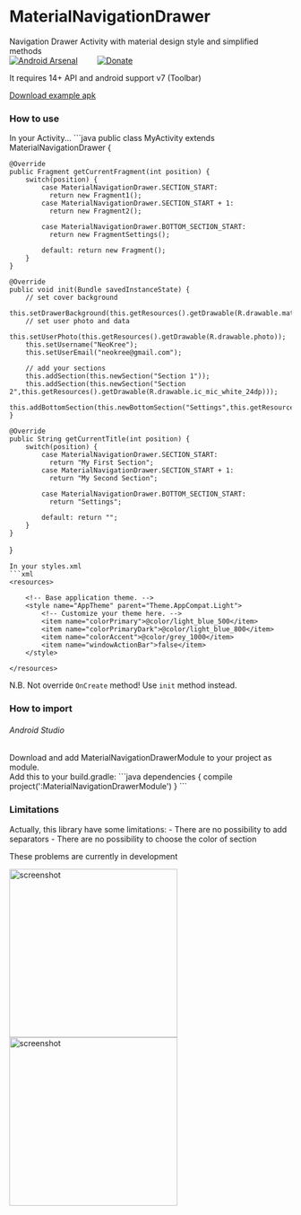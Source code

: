 MaterialNavigationDrawer
========================

Navigation Drawer Activity with material design style and simplified methods<br>
[![Android Arsenal](https://img.shields.io/badge/Android%20Arsenal-MaterialNavigationDrawer-brightgreen.svg?style=flat)](https://android-arsenal.com/details/1/1114)&ensp;&ensp;&ensp;&ensp;&ensp;[![Donate](https://www.paypalobjects.com/en_GB/i/btn/btn_donate_LG.gif)](https://www.paypal.com/cgi-bin/webscr?cmd=_s-xclick&hosted_button_id=K4GJELZKNEF68)

It requires 14+ API and android support v7 (Toolbar)<br>

[Download example apk](https://raw.github.com/neokree/MaterialNavigationDrawer/master/example.apk)<br>

<h3>How to use</h3>
In your Activity...
```java
public class MyActivity extends MaterialNavigationDrawer {

    @Override
    public Fragment getCurrentFragment(int position) {
        switch(position) {
            case MaterialNavigationDrawer.SECTION_START:
              return new Fragment1();
            case MaterialNavigationDrawer.SECTION_START + 1:
              return new Fragment2();
              
            case MaterialNavigationDrawer.BOTTOM_SECTION_START:
              return new FragmentSettings();
              
            default: return new Fragment();
        }
    }

    @Override
    public void init(Bundle savedInstanceState) {
        // set cover background
        this.setDrawerBackground(this.getResources().getDrawable(R.drawable.mat1));
        // set user photo and data
        this.setUserPhoto(this.getResources().getDrawable(R.drawable.photo));
        this.setUsername("NeoKree");
        this.setUserEmail("neokree@gmail.com");
        
        // add your sections
        this.addSection(this.newSection("Section 1"));
        this.addSection(this.newSection("Section 2",this.getResources().getDrawable(R.drawable.ic_mic_white_24dp)));
        this.addBottomSection(this.newBottomSection("Settings",this.getResources().getDrawable(R.drawable.ic_settings_black_24dp)));
    }

    @Override
    public String getCurrentTitle(int position) {
        switch(position) {
            case MaterialNavigationDrawer.SECTION_START:
              return "My First Section";
            case MaterialNavigationDrawer.SECTION_START + 1:
              return "My Second Section";
              
            case MaterialNavigationDrawer.BOTTOM_SECTION_START:
              return "Settings";
              
            default: return "";
        }
    }

}
```
In your styles.xml
```xml
<resources>

    <!-- Base application theme. -->
    <style name="AppTheme" parent="Theme.AppCompat.Light">
        <!-- Customize your theme here. -->
        <item name="colorPrimary">@color/light_blue_500</item>
        <item name="colorPrimaryDark">@color/light_blue_800</item>
        <item name="colorAccent">@color/grey_1000</item>
        <item name="windowActionBar">false</item>
    </style>

</resources>
```
N.B. Not override <code>OnCreate</code> method! Use <code>init</code> method instead.<br>

<h3>How to import </h3>
<h6>Android Studio</h6>
Download and add MaterialNavigationDrawerModule to your project as module.<br>
Add this to your build.gradle:
```java 
dependencies {
    compile project(':MaterialNavigationDrawerModule')
}
```

<h3>Limitations</h3>
Actually, this library have some limitations: 
- There are no possibility to add separators
- There are no possibility to choose the color of section

These problems are currently in development

<img src="https://raw.github.com/neokree/MaterialNavigationDrawer/master/screen1.png" alt="screenshot" width="300px" height="auto" />
<img src="https://raw.github.com/neokree/MaterialNavigationDrawer/master/screen3.png" alt="screenshot" width="300px" height="auto" />
